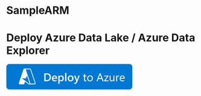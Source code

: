 # SampleARM


# Deploy Azure Data Lake / Azure Data Explorer

[![Deploy to Azure](https://raw.githubusercontent.com/Azure/azure-quickstart-templates/master/1-CONTRIBUTION-GUIDE/images/deploytoazure.svg?sanitize=true)](https://portal.azure.com/#create/Microsoft.Template/uri/https%3A%2F%2Fraw.githubusercontent.com%2F0ccupi3R%2FSampleARM%2Fmain%2FmainTemplate.json/createUIDefinitionUri/https%3A%2F%2Fraw.githubusercontent.com%2F0ccupi3R%2FSampleARM%2Fmain%2FcreateUiDefinition.json)
